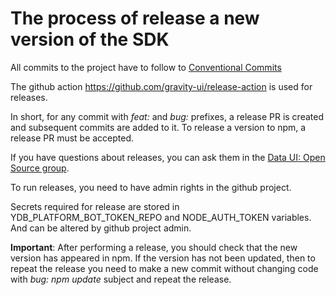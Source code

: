 # The process of release a new version of the SDK

All commits to the project have to follow to [Conventional Commits](https://www.conventionalcommits.org/en/v1.0.0/#summary)

The github action https://github.com/gravity-ui/release-action is used for releases.

In short, for any commit with *feat:* and *bug:* prefixes, a release PR is created and subsequent commits are added to it.
To release a version to npm, a release PR must be accepted.

If you have questions about releases, you can ask them in the [Data UI: Open Source group](https://t.me/+mB1K40iDo0hmYTU6).

To run releases, you need to have admin rights in the github project.

Secrets required for release are stored in YDB_PLATFORM_BOT_TOKEN_REPO and NODE_AUTH_TOKEN variables.  And can be
altered by github project admin.

**Important**: After performing a release, you should check that the new version has appeared in npm. If the version
has not been updated, then to repeat the release you need to make a new commit without changing code with
*bug: npm update* subject and repeat the release.
